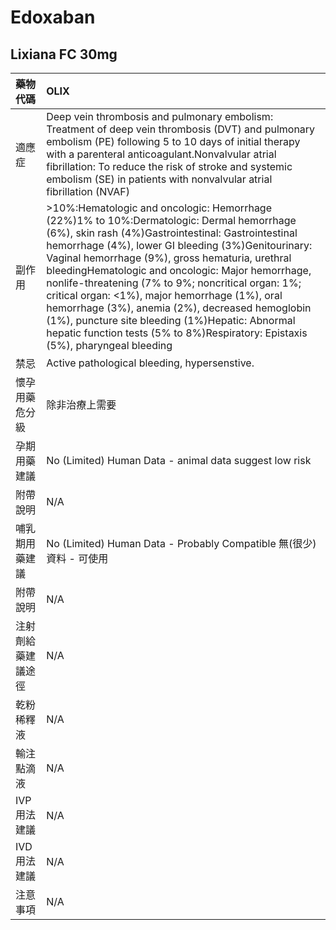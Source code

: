 # Edoxaban

## Lixiana FC 30mg

| 藥物代碼 | OLIX |
| :--- | :--- |
| 適應症 | Deep vein thrombosis and pulmonary embolism: Treatment of deep vein thrombosis \(DVT\) and pulmonary embolism \(PE\) following 5 to 10 days of initial therapy with a parenteral anticoagulant.Nonvalvular atrial fibrillation: To reduce the risk of stroke and systemic embolism \(SE\) in patients with nonvalvular atrial fibrillation \(NVAF\) |
| 副作用 | &gt;10%:Hematologic and oncologic: Hemorrhage \(22%\)1% to 10%:Dermatologic: Dermal hemorrhage \(6%\), skin rash \(4%\)Gastrointestinal: Gastrointestinal hemorrhage \(4%\), lower GI bleeding \(3%\)Genitourinary: Vaginal hemorrhage \(9%\), gross hematuria, urethral bleedingHematologic and oncologic: Major hemorrhage, nonlife-threatening \(7% to 9%; noncritical organ: 1%; critical organ: &lt;1%\), major hemorrhage \(1%\), oral hemorrhage \(3%\), anemia \(2%\), decreased hemoglobin \(1%\), puncture site bleeding \(1%\)Hepatic: Abnormal hepatic function tests \(5% to 8%\)Respiratory: Epistaxis \(5%\), pharyngeal bleeding |
| 禁忌 | Active pathological bleeding, hypersenstive. |
| 懷孕用藥危分級 | 除非治療上需要 |
| 孕期用藥建議 | No \(Limited\) Human Data - animal data suggest low risk |
| 附帶說明 | N/A |
| 哺乳期用藥建議 | No \(Limited\) Human Data - Probably Compatible 無\(很少\)資料 - 可使用 |
| 附帶說明 | N/A |
| 注射劑給藥建議途徑 | N/A |
| 乾粉稀釋液 | N/A |
| 輸注點滴液 | N/A |
| IVP 用法建議 | N/A |
| IVD 用法建議 | N/A |
| 注意事項 | N/A |

